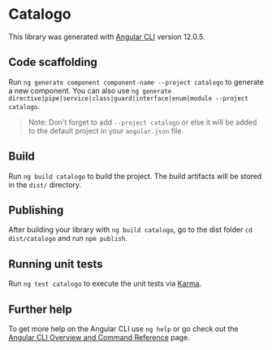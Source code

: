 # Catalogo

This library was generated with [Angular CLI](https://github.com/angular/angular-cli) version 12.0.5.

## Code scaffolding

Run `ng generate component component-name --project catalogo` to generate a new component. You can also use `ng generate directive|pipe|service|class|guard|interface|enum|module --project catalogo`.
> Note: Don't forget to add `--project catalogo` or else it will be added to the default project in your `angular.json` file. 

## Build

Run `ng build catalogo` to build the project. The build artifacts will be stored in the `dist/` directory.

## Publishing

After building your library with `ng build catalogo`, go to the dist folder `cd dist/catalogo` and run `npm publish`.

## Running unit tests

Run `ng test catalogo` to execute the unit tests via [Karma](https://karma-runner.github.io).

## Further help

To get more help on the Angular CLI use `ng help` or go check out the [Angular CLI Overview and Command Reference](https://angular.io/cli) page.
